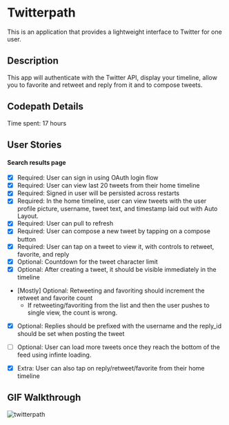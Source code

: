 # Twitterpath

This is an application that provides a lightweight interface to Twitter for one user.

## Description

This app will authenticate with the Twitter API, display your timeline, allow you to favorite and retweet and reply from it and to compose tweets.

## Codepath Details

Time spent: 17 hours

## User Stories

#### Search results page

* [x] Required: User can sign in using OAuth login flow
* [x] Required: User can view last 20 tweets from their home timeline
* [x] Required: Signed in user will be persisted across restarts
* [x] Required: In the home timeline, user can view tweets with the user profile picture, username, tweet text, and timestamp laid out with Auto Layout.
* [x] Required: User can pull to refresh
* [x] Required: User can compose a new tweet by tapping on a compose button
* [x] Required: User can tap on a tweet to view it, with controls to retweet, favorite, and reply
* [x] Optional: Countdown for the tweet character limit
* [x] Optional: After creating a tweet, it should be visible immediately in the timeline
* [Mostly] Optional: Retweeting and favoriting should increment the retweet and favorite count
  * If retweeting/favoriting from the list and then the user pushes to single view, the count is wrong.
* [x] Optional: Replies should be prefixed with the username and the reply_id should be set when posting the tweet
* [ ] Optional: User can load more tweets once they reach the bottom of the feed using infinte loading.
* [x] Extra: User can also tap on reply/retweet/favorite from their home timeline


## GIF Walkthrough

  ![twitterpath](twitterpath.gif)
